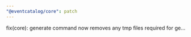 ```yaml
---
"@eventcatalog/core": patch
---
```


fix(core): generate command now removes any tmp files required for ge…
